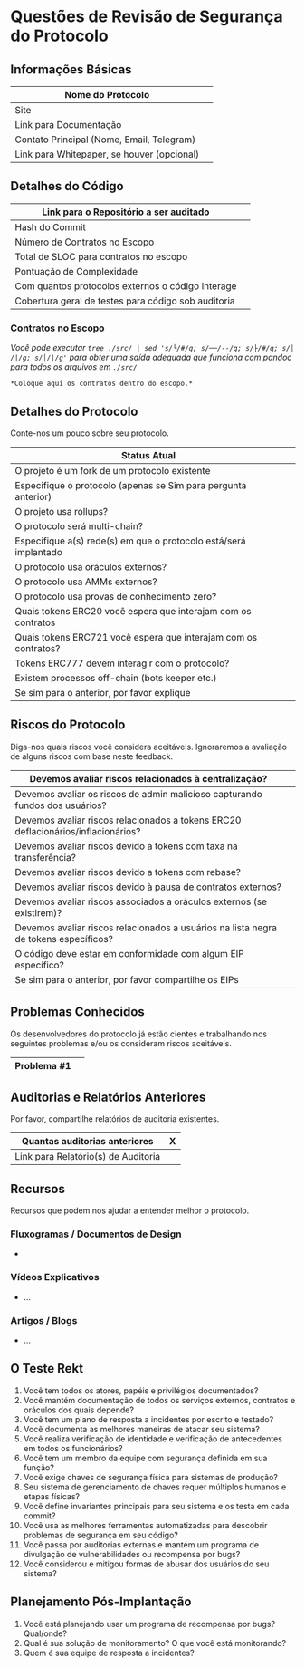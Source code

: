 # Questões de Revisão de Segurança do Protocolo

## Informações Básicas

| Nome do Protocolo                          |     |
| ------------------------------------------ | --- |
| Site                                       |     |
| Link para Documentação                     |     |
| Contato Principal (Nome, Email, Telegram)  |     |
| Link para Whitepaper, se houver (opcional) |     |

## Detalhes do Código

| Link para o Repositório a ser auditado              |     |
| --------------------------------------------------- | --- |
| Hash do Commit                                      |     |
| Número de Contratos no Escopo                       |     |
| Total de SLOC para contratos no escopo              |     |
| Pontuação de Complexidade                           |     |
| Com quantos protocolos externos o código interage   |     |
| Cobertura geral de testes para código sob auditoria |     |

### Contratos no Escopo

_Você pode executar `tree ./src/ | sed 's/└/#/g; s/──/--/g; s/├/#/g; s/│ /|/g; s/│/|/g'` para obter uma saída adequada que funciona com pandoc para todos os arquivos em `./src/`_

```
*Coloque aqui os contratos dentro do escopo.*
```

## Detalhes do Protocolo

Conte-nos um pouco sobre seu protocolo.

| Status Atual                                                     |     |
| ---------------------------------------------------------------- | --- |
| O projeto é um fork de um protocolo existente                    |     |
| Especifique o protocolo (apenas se Sim para pergunta anterior)   |     |
| O projeto usa rollups?                                           |     |
| O protocolo será multi-chain?                                    |     |
| Especifique a(s) rede(s) em que o protocolo está/será implantado |     |
| O protocolo usa oráculos externos?                               |     |
| O protocolo usa AMMs externos?                                   |     |
| O protocolo usa provas de conhecimento zero?                     |     |
| Quais tokens ERC20 você espera que interajam com os contratos    |     |
| Quais tokens ERC721 você espera que interajam com os contratos?  |     |
| Tokens ERC777 devem interagir com o protocolo?                   |     |
| Existem processos off-chain (bots keeper etc.)                   |     |
| Se sim para o anterior, por favor explique                       |     |

## Riscos do Protocolo

Diga-nos quais riscos você considera aceitáveis. Ignoraremos a avaliação de alguns riscos com base neste feedback.

| Devemos avaliar riscos relacionados à centralização?                                 |     |
| ------------------------------------------------------------------------------------ | --- |
| Devemos avaliar os riscos de admin malicioso capturando fundos dos usuários?         |     |
| Devemos avaliar riscos relacionados a tokens ERC20 deflacionários/inflacionários?    |     |
| Devemos avaliar riscos devido a tokens com taxa na transferência?                    |     |
| Devemos avaliar riscos devido a tokens com rebase?                                   |     |
| Devemos avaliar riscos devido à pausa de contratos externos?                         |     |
| Devemos avaliar riscos associados a oráculos externos (se existirem)?                |     |
| Devemos avaliar riscos relacionados a usuários na lista negra de tokens específicos? |     |
| O código deve estar em conformidade com algum EIP específico?                        |     |
| Se sim para o anterior, por favor compartilhe os EIPs                                |     |

## Problemas Conhecidos

Os desenvolvedores do protocolo já estão cientes e trabalhando nos seguintes problemas e/ou os consideram riscos aceitáveis.

| Problema #1 |     |
| ----------- | --- |

## Auditorias e Relatórios Anteriores

Por favor, compartilhe relatórios de auditoria existentes.

| Quantas auditorias anteriores       | X   |
| ----------------------------------- | --- |
| Link para Relatório(s) de Auditoria |     |

## Recursos

Recursos que podem nos ajudar a entender melhor o protocolo.

### Fluxogramas / Documentos de Design

-

### Vídeos Explicativos

- ...

### Artigos / Blogs

- ...

## O Teste Rekt

1. Você tem todos os atores, papéis e privilégios documentados?
2. Você mantém documentação de todos os serviços externos, contratos e oráculos dos quais depende?
3. Você tem um plano de resposta a incidentes por escrito e testado?
4. Você documenta as melhores maneiras de atacar seu sistema?
5. Você realiza verificação de identidade e verificação de antecedentes em todos os funcionários?
6. Você tem um membro da equipe com segurança definida em sua função?
7. Você exige chaves de segurança física para sistemas de produção?
8. Seu sistema de gerenciamento de chaves requer múltiplos humanos e etapas físicas?
9. Você define invariantes principais para seu sistema e os testa em cada commit?
10. Você usa as melhores ferramentas automatizadas para descobrir problemas de segurança em seu código?
11. Você passa por auditorias externas e mantém um programa de divulgação de vulnerabilidades ou recompensa por bugs?
12. Você considerou e mitigou formas de abusar dos usuários do seu sistema?

## Planejamento Pós-Implantação

1. Você está planejando usar um programa de recompensa por bugs? Qual/onde?
2. Qual é sua solução de monitoramento? O que você está monitorando?
3. Quem é sua equipe de resposta a incidentes?

